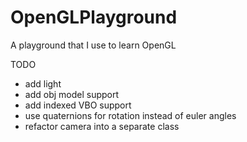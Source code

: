 OpenGLPlayground
================

A playground that I use to learn OpenGL

TODO
 - add light
 - add obj model support
 - add indexed VBO support
 - use quaternions for rotation instead of euler angles
 - refactor camera into a separate class
 